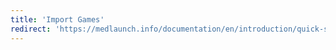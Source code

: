 ```yaml
---
title: 'Import Games'
redirect: 'https://medlaunch.info/documentation/en/introduction/quick-setup-guide#3-import-games'
---
```


